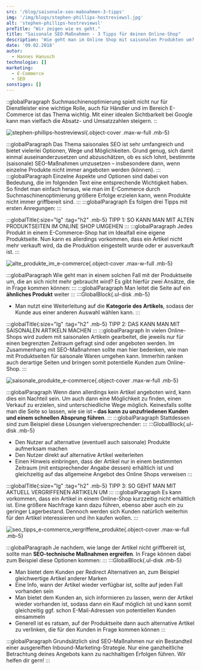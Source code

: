 ```yaml
---
src: '/blog/saisonale-seo-mabnahmen-3-tipps'
img: '/img/blogs/stephen-phillips-hostreviewsl.jpg'
alt: 'stephen-phillips-hostreviewsl'
preTitle: "Wir zeigen wie es geht."
title: "Saisonale SEO-Maßnahmen - 3 Tipps für deinen Online-Shop"
description: 'Wie geht man im Online Shop mit saisonalen Produkten um? Welche SEO-Maßnehmen gilt es umzusetzen? Wir zeigen wie es geht mit 3 einfachen Tipps.'
date: '09.02.2018'
autor:
  - Hannes Hanusch
technologie: []
marketing: 
  - E-Commerce
  - SEO
sonstiges: []
---
```

::globalParagraph
Suchmaschinenoptimierung spielt nicht nur für Dienstleister eine wichtige Rolle, auch für Händler und im Bereich E-Commerce ist das Thema wichtig. Mit einer idealen Sichtbarkeit bei Google kann man vielfach die Absatz- und Umsatzzahlen steigern.
::
<!--more-->

![stephen-phillips-hostreviewsl](/img/blogs/stephen-phillips-hostreviewsl.jpg){.object-cover .max-w-full .mb-5}

:::globalParagraph
Das Thema saisonales SEO ist sehr umfangreich und bietet vielerlei Optionen, Wege und Möglichkeiten. Grund genug, sich damit einmal auseinanderzusetzen und abzuschätzen, ob es sich lohnt, bestimmte (saisonale) SEO-Maßnahmen umzusetzen – insbesondere dann, wenn einzelne Produkte nicht immer angeboten werden (können).
:::
:::globalParagraph
Einzelne Aspekte und Optionen sind dabei von Bedeutung, die im folgenden Text eine entsprechende Wichtigkeit haben. So findet man einfach heraus, wie man im E-Commerce durch Suchmaschinenoptimierung größere Erfolge erzielen kann, wenn Produkte nicht immer griffbereit sind.
:::
:::globalParagraph
Es folgen drei Tipps mit ersten Anregungen:
:::

:::globalTitle{:size="lg" :tag="h2" .mb-5}
TIPP 1: SO KANN MAN MIT ALTEN PRODUKTSEITEN IM ONLINE SHOP UMGEHEN
:::
:::globalParagraph
Jedes Produkt in einem E-Commerce-Shop hat im Idealfall eine eigene Produktseite. Nun kann es allerdings vorkommen, dass ein Artikel nicht mehr verkauft wird, da die Produktion eingestellt wurde oder er ausverkauft ist.
:::

![alte_produkte_im_e-commerce](/img/blogs/alte_produkte_im_e-commerce.jpg){.object-cover .max-w-full .mb-5}

:::globalParagraph
Wie geht man in einem solchen Fall mit der Produktseite um, die an sich nicht mehr gebraucht wird? Es gibt hierfür zwei Ansätze, die in Frage kommen können:
:::
:::globalParagraph
Man leitet die Seite auf ein **ähnliches Produkt** weiter
:::
:::GlobalBlock{.ul-disk .mb-5}
- Man nutzt eine Weiterleitung auf die **Kategorie des Artikels**, sodass der Kunde aus einer anderen Auswahl wählen kann.
:::

:::globalTitle{:size="lg" :tag="h2" .mb-5}
TIPP 2: DAS KANN MAN MIT SAISONALEN ARTIKELN MACHEN
:::
:::globalParagraph
In vielen Online-Shops wird zudem mit saisonalen Artikeln gearbeitet, die jeweils nur für einen begrenzten Zeitraum gefragt sind oder angeboten werden. Im Zusammenhang mit SEO-Maßnahmen sollte man hier bedenken, wie man mit Produktseiten für saisonale Waren umgehen kann. Immerhin ranken auch derartige Seiten und bringen somit potentielle Kunden zum Online-Shop.
:::

![saisonale_produkte_e-commerce](/img/blogs/saisonale_produkte_e-commerce.jpg){.object-cover .max-w-full .mb-5}

:::globalParagraph
Wenn dann allerdings kein Artikel angeboten wird, kann dies ein Nachteil sein. Um auch dann eine Möglichkeit zu finden, einen Verkauf zu erzielen, sind unterschiedliche Wege möglich. Keinesfalls sollte man die Seite so lassen, wie sie ist **– das kann zu unzufriedenen Kunden und einem schnellen Absprung führen**.
:::
:::globalParagraph
Stattdessen sind zum Beispiel diese Lösungen vielversprechender:
:::
:::GlobalBlock{.ul-disk .mb-5}
- Den Nutzer auf alternative (eventuell auch saisonale) Produkte aufmerksam machen
- Den Nutzer direkt auf alternative Artikel weiterleiten
- Einen Hinweis einbringen, dass der Artikel nur in einem bestimmten Zeitraum (mit entsprechender Angabe dessen) erhältlich ist und gleichzeitig auf das allgemeine Angebot des Online Shops verweisen
:::

:::globalTitle{:size="lg" :tag="h2" .mb-5}
TIPP 3: SO GEHT MAN MIT AKTUELL VERGRIFFENEN ARTIKELN UM
:::
:::globalParagraph
Es kann vorkommen, dass ein Artikel in einem Online-Shop kurzzeitig nicht erhältlich ist. Eine größere Nachfrage kann dazu führen, ebenso aber auch ein zu geringer Lagerbestand. Dennoch werden sich Kunden natürlich weiterhin für den Artikel interessieren und ihn kaufen wollen.
:::

![seo_tipps_e-commerce_vergriffene_produkte](/img/blogs/seo_tipps_e-commerce_vergriffene_produkte.jpg){.object-cover .max-w-full .mb-5}

:::globalParagraph
Je nachdem, wie lange der Artikel nicht griffbereit ist, sollte man **SEO-technische Maßnahmen ergreifen**. In Frage können dabei zum Beispiel diese Optionen kommen:
:::
:::GlobalBlock{.ul-disk .mb-5}
- Man bietet dem Kunden per Redirect Alternativen an, zum Beispiel gleichwertige Artikel anderer Marken
- Eine Info, wann der Artikel wieder verfügbar ist, sollte auf jeden Fall vorhanden sein
- Man bietet dem Kunden an, sich informieren zu lassen, wenn der Artikel wieder vorhanden ist, sodass dann ein Kauf möglich ist und kann somit gleichzeitig ggf. schon E-Mail-Adressen von potentiellen Kunden einsammeln
- Generell ist es ratsam, auf der Produktseite dann auch alternative Artikel zu verlinken, die für den Kunden in Frage kommen können
:::

:::globalParagraph
Grundsätzlich sind SEO-Maßnahmen nur ein Bestandteil einer ausgereiften Inbound-Marketing-Strategie. Nur eine ganzheitliche Betrachtung deines Angebots kann zu nachhaltigen Erfolgen führen. Wir helfen dir gern!
:::